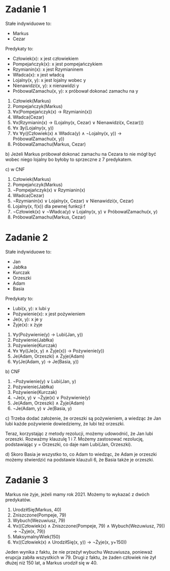 
# Zadanie 1

Stałe indywiduowe to:

-   Markus
-   Cezar

Predykaty to:

-   Człowiek(x): x jest człowiekiem
-   Pompejańczyk(x): x jest pompejańczykiem
-   Rzymianin(x): x jest Rzymianinem
-   Władca(x): x jest władcą
-   Lojalny(x, y): x jest lojalny wobec y
-   Nienawidzi(x, y): x nienawidzi y
-   PróbowałZamachu(x, y): x próbował dokonać zamachu na y
1.  Człowiek(Markus)
2.  Pompejańczyk(Markus)
3.  ∀x(Pompejańczyk(x) → Rzymianin(x))
4.  Władca(Cezar)
5.  ∀x(Rzymianin(x) → (Lojalny(x, Cezar) ∨ Nienawidzi(x, Cezar)))
6.  ∀x ∃y(Lojalny(x, y))
7.  ∀x ∀y((Człowiek(x) ∧ Władca(y) ∧ ¬Lojalny(x, y)) → PróbowałZamachu(x, y))
8.  PróbowałZamachu(Markus, Cezar)

b) Jeżeli Markus próbował dokonać zamachu na Cezara to nie mógł być wobec niego lojalny bo byłoby to sprzeczne z 7 predykatem.

c) w CNF
1.  Człowiek(Markus)
2.  Pompejańczyk(Markus)
3.  ¬Pompejańczyk(x) ∨ Rzymianin(x)
4.  Władca(Cezar)
5.  ¬Rzymianin(x) ∨ Lojalny(x, Cezar) ∨ Nienawidzi(x, Cezar)
6.  Lojalny(x, f(x)) dla pewnej funkcji f
7.  ¬Człowiek(x) ∨ ¬Władca(y) ∨ Lojalny(x, y) ∨ PróbowałZamachu(x, y)
8.  PróbowałZamachu(Markus, Cezar)

# Zadanie 2
Stałe indywiduowe to:

-   Jan
-   Jabłka
-   Kurczak
-   Orzeszki
-   Adam
-   Basia

Predykaty to:
-   Lubi(x, y): x lubi y
-   Pożywienie(x): x jest pożywieniem
-   Je(x, y): x je y
-   Żyje(x): x żyje



1.  ∀y(Pożywienie(y) → Lubi(Jan, y))
2.  Pożywienie(Jabłka)
3.  Pożywienie(Kurczak)
4.  ∀x ∀y((Je(x, y) ∧ Żyje(x)) → Pożywienie(y))
5.  Je(Adam, Orzeszki) ∧ Żyje(Adam)
6.  ∀y(Je(Adam, y) → Je(Basia, y))

b) CNF

1.  ¬Pożywienie(y) ∨ Lubi(Jan, y)
2.  Pożywienie(Jabłka)
3.  Pożywienie(Kurczak)
4.  ¬Je(x, y) ∨ ¬Żyje(x) ∨ Pożywienie(y)
5.  Je(Adam, Orzeszki) ∧ Żyje(Adam)
6.  ¬Je(Adam, y) ∨ Je(Basia, y)

c)
Trzeba dodać założenie, że orzeszki są pożywieniem, a wiedząc że Jan lubi każde pożywienie dowiedziemy, że lubi też orzeszki.

Teraz, korzystając z metody rezolucji, możemy udowodnić, że Jan lubi orzeszki. Rozważmy klauzulę 1 i 7. Możemy zastosować rezolucję, podstawiając y = Orzeszki, co daje nam Lubi(Jan, Orzeszki).

d)
Skoro Basia je wszystko to, co Adam to wiedząc, że Adam je orzeszki możemy stwierdzić na podstawie klauzuli 6, że Basia także je orzeszki.

# Zadanie 3
Markus nie żyje, jeżeli mamy rok 2021. Możemy to wykazać z dwóch predykatów. 
1.  UrodziłSię(Markus, 40)
2.  Zniszczone(Pompeje, 79)
3.  Wybuch(Wezuwiusz, 79)
4.  ∀x((Człowiek(x) ∧ Zniszczone(Pompeje, 79) ∧ Wybuch(Wezuwiusz, 79)) → ¬Żyje(x, 79))
5.  MaksymalnyWiek(150)
6.  ∀x((Człowiek(x) ∧ UrodziłSię(x, y)) → ¬Żyje(x, y+150))

Jeden wynika z faktu, że nie przeżył wybuchu Wezuwiusza, ponieważ erupcja zabiła wszystkich w 79. Drugi z faktu, że żaden człowiek nie żył dłużej niż 150 lat, a Markus urodził się w 40.
